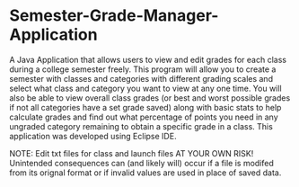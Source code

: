 # Semester-Grade-Manager-Application
   A Java Application that allows users to view and edit grades for each class during a college semester freely. This program will allow you to create a semester with classes and categories with different grading scales and select what class and category you want to view at any one time. You will also be able to view overall class grades (or best and worst possible grades if not all categories have a set grade saved) along with basic stats to help calculate grades and find out what percentage of points you need in any ungraded category remaining to obtain a specific grade in a class. This application was developed using Eclipse IDE.

NOTE: Edit txt files for class and launch files AT YOUR OWN RISK! Unintended consequences can (and likely will) occur if a file is modifed from its orignal format or if invalid values are used in place of saved data.
